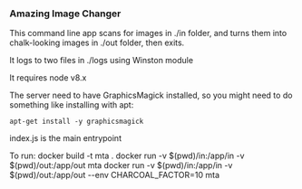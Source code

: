  ### Amazing Image Changer

 This command line app scans for images in ./in folder, 
 and turns them into chalk-looking images in ./out folder,
 then exits.

 It logs to two files in ./logs using Winston module

 It requires node v8.x

 The server need to have GraphicsMagick installed, so 
 you might need to do something like installing with apt:

 `apt-get install -y graphicsmagick`

 index.js is the main entrypoint


To run:
docker build -t mta .
docker run -v $(pwd)/in:/app/in -v $(pwd)/out:/app/out mta
docker run -v $(pwd)/in:/app/in -v $(pwd)/out:/app/out --env CHARCOAL_FACTOR=10 mta